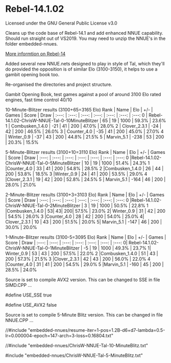# Rebel-14.1.02

Licensed under the GNU General Public License v3.0


Cleans up the code base of Rebel-14.1 and add enhanced NNUE capability. Should run straight out of VS2019. You may need to unzip the NNUE's in the folder embedded-nnues.

[More informtion on Rebel-14](http://rebel13.nl/windows/rebel-14.html)


Added several new NNUE.nets designed to play in style of Tal, which they'll do provided the opposition is of similar Elo (3100-3150), it helps to use a gambit opening book too.

Re-organised the directories and project structure.

Gambit Opening Book, test games against a pool of around 3100 Elo rated engines, fast time control 40/10

10-Minute-Blitzer results  (3100+65=3165 Elo)
Rank | Name | Elo | +/- | Games | Score | Draw
| :---: | :---: | :---: | :---: | :---: | :---: | :---:
   0  | Rebel-14.1.02-ChrisW-NNUE-Tal-0-10MinuteBlitzer |       65 |       19 |     1000 |    59.3% |    23.6%
   1 |  Combusken_1.4.0 |                                      -21 |       41 |      200 |    47.0%  |   28.0%
   2 |  Clover_2.3.1 |                                         -24 |       42 |      200 |    46.5% |    26.0%
   3 |  Counter_4.0 |                                          -35 |       41 |      200 |    45.0% |    27.0%
   4 |  Winter_0.9 |                                            -37 |       43 |      200 |    44.8% |    21.5%
   5 |  Marvin_5.1 |                                            -238 |       53 |      200 |    20.3%  |   15.5%



5-Minute-Blitzer results (3100+10=3110 Elo)
Rank | Name | Elo | +/- | Games | Score | Draw
| :---: | :---: | :---: | :---: | :---: | :---: | :---:
   0  |Rebel-14.1.02-ChrisW-NNUE-Tal-0-5MinuteBlitzer      | 10     |  19   |  1000 |   51.4%  |  24.3%
   1  |Counter_4.0                  |   33     |  41    |  200  |  54.8%   | 28.5%
   2  |Combusken_1.4.0          |       26     |  44   |   200  |  53.8%   | 18.5%
   3  |Winter_0.9             |         24   |    41    |  200  |  53.5%   | 29.0%
   4  |Clover_2.3.1          |          19   |    42   |   200  |  52.8%  |  24.5%
   5 | Marvin_5.1         |           -164   |    46  |    200  |  28.0%  |  21.0%
   
   
   
2-Minute-Blitzer results (3100+3=3103 Elo)
Rank | Name | Elo | +/- | Games | Score | Draw
| :---: | :---: | :---: | :---: | :---: | :---: | :---:
   0 |Rebel-14.1.02-ChrisW-NNUE-Tal-0-2MinuteBlitzer   |     3   |    19  |   1000  |  50.5% |   22.8%
   1 |Combusken_1.4.0        |         53|       43|      200|    57.5% |   23.0%
   2| Winter_0.9               |       31  |     42  |    200 |   54.5%  |  26.0%
   3 |Counter_4.0                |     28    |   42    |  200  |  54.0%   | 25.0%
   4| Clover_2.3.1                 |   10      | 43  |    200   | 51.5% |   20.0%
   5| Marvin_5.1                 |   -147      | 46   |   200  |  30.0%   | 20.0%



1-Minute-Blitzer results (3100-5=3095 Elo)
Rank | Name | Elo | +/- | Games | Score | Draw
| :---: | :---: | :---: | :---: | :---: | :---: | :---:
   0| Rebel-14.1.02-ChrisW-NNUE-Tal-0-1MinuteBlitzer   |   -5   |   19  |  1000  | 49.3%  | 23.7%
   1| Winter_0.9             |        53  |    43  |   200  | 57.5% |  22.0%
   2 |Combusken_1.4.0        |        51   |   43  |   200  | 57.3%  | 21.5%
   3 |Clover_2.3.1          |         42   |   43  |   200 |  56.0%  | 22.0%
   4 |Counter_4.0         |           31    |  41  |   200 |  54.5% |  29.0%
   5 |Marvin_5.1        |           -160   |   45  |   200 |  28.5%  | 24.0%


Source is set to compile AVX2 version. This can be changed to SSE in file SIMD.CPP ...

#define USE_SSE true

#define USE_AVX2 false

Source is set to compile 5-Minute Blitz version. This can be changed in file NNUE.CPP ...

//#include "embedded-nnues/resume-iter=1-pos=1.2B-d6+d7-lambda=0.5-lr=0.000004-epoch=147-arch=3-loss=0.16804.txt"

//#include "embedded-nnues/ChrisW-NNUE-Tal-10-MinuteBlitz.txt"

#include "embedded-nnues/ChrisW-NNUE-Tal-5-MinuteBlitz.txt"
